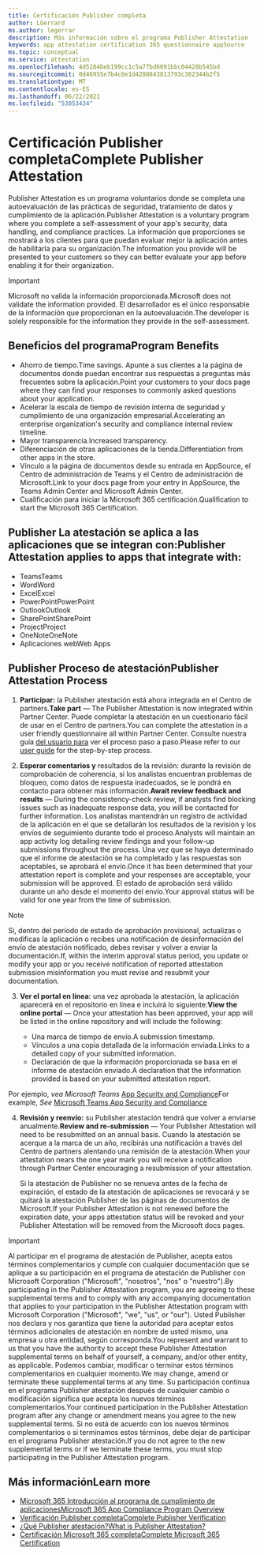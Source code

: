 ```yaml
---
title: Certificación Publisher completa
author: LGerrard
ms.author: legerrar
description: Más información sobre el programa Publisher Attestation
keywords: app attestation certification 365 questionnaire appSource
ms.topic: conceptual
ms.service: attestation
ms.openlocfilehash: 4d5284beb199cc1c5a77bd6091bbc04428b545bd
ms.sourcegitcommit: 0d46955e7b4c0e1d4208843813793c382344b2f5
ms.translationtype: MT
ms.contentlocale: es-ES
ms.lasthandoff: 06/22/2021
ms.locfileid: "53053434"
---
```

# <a name="complete-publisher-attestation"></a><span data-ttu-id="fbabd-104">Certificación Publisher completa</span><span class="sxs-lookup"><span data-stu-id="fbabd-104">Complete Publisher Attestation</span></span>

<span data-ttu-id="fbabd-105">Publisher Attestation es un programa voluntarios donde se completa una autoevaluación de las prácticas de seguridad, tratamiento de datos y cumplimiento de la aplicación.</span><span class="sxs-lookup"><span data-stu-id="fbabd-105">Publisher Attestation is a voluntary program where you complete a self-assessment of your app's security, data handling, and compliance practices.</span></span> <span data-ttu-id="fbabd-106">La información que proporciones se mostrará a los clientes para que puedan evaluar mejor la aplicación antes de habilitarla para su organización.</span><span class="sxs-lookup"><span data-stu-id="fbabd-106">The information you provide will be presented to your customers so they can better evaluate your app before enabling it for their organization.</span></span> 

> [!IMPORTANT]
> <span data-ttu-id="fbabd-107">Microsoft no valida la información proporcionada.</span><span class="sxs-lookup"><span data-stu-id="fbabd-107">Microsoft does not validate the information provided.</span></span> <span data-ttu-id="fbabd-108">El desarrollador es el único responsable de la información que proporcionan en la autoevaluación.</span><span class="sxs-lookup"><span data-stu-id="fbabd-108">The developer is solely responsible for the information they provide in the self-assessment.</span></span> 


## <a name="program-benefits"></a><span data-ttu-id="fbabd-109">Beneficios del programa</span><span class="sxs-lookup"><span data-stu-id="fbabd-109">Program Benefits</span></span>
- <span data-ttu-id="fbabd-110">Ahorro de tiempo.</span><span class="sxs-lookup"><span data-stu-id="fbabd-110">Time savings.</span></span> <span data-ttu-id="fbabd-111">Apunte a sus clientes a la página de documentos donde puedan encontrar sus respuestas a preguntas más frecuentes sobre la aplicación.</span><span class="sxs-lookup"><span data-stu-id="fbabd-111">Point your customers to your docs page where they can find your responses to commonly asked questions about your application.</span></span> 
- <span data-ttu-id="fbabd-112">Acelerar la escala de tiempo de revisión interna de seguridad y cumplimiento de una organización empresarial.</span><span class="sxs-lookup"><span data-stu-id="fbabd-112">Accelerating an enterprise organization's security and compliance internal review timeline.</span></span>
- <span data-ttu-id="fbabd-113">Mayor transparencia.</span><span class="sxs-lookup"><span data-stu-id="fbabd-113">Increased transparency.</span></span>
- <span data-ttu-id="fbabd-114">Diferenciación de otras aplicaciones de la tienda.</span><span class="sxs-lookup"><span data-stu-id="fbabd-114">Differentiation from other apps in the store.</span></span> 
- <span data-ttu-id="fbabd-115">Vínculo a la página de documentos desde su entrada en AppSource, el Centro de administración de Teams y el Centro de administración de Microsoft.</span><span class="sxs-lookup"><span data-stu-id="fbabd-115">Link to your docs page from your entry in AppSource, the Teams Admin Center and Microsoft Admin Center.</span></span> 
- <span data-ttu-id="fbabd-116">Cualificación para iniciar la Microsoft 365 certificación.</span><span class="sxs-lookup"><span data-stu-id="fbabd-116">Qualification to start the Microsoft 365 Certification.</span></span>

## <a name="publisher-attestation-applies-to-apps-that-integrate-with"></a><span data-ttu-id="fbabd-117">Publisher La atestación se aplica a las aplicaciones que se integran con:</span><span class="sxs-lookup"><span data-stu-id="fbabd-117">Publisher Attestation applies to apps that integrate with:</span></span>
- <span data-ttu-id="fbabd-118">Teams</span><span class="sxs-lookup"><span data-stu-id="fbabd-118">Teams</span></span>
- <span data-ttu-id="fbabd-119">Word</span><span class="sxs-lookup"><span data-stu-id="fbabd-119">Word</span></span>
- <span data-ttu-id="fbabd-120">Excel</span><span class="sxs-lookup"><span data-stu-id="fbabd-120">Excel</span></span>
- <span data-ttu-id="fbabd-121">PowerPoint</span><span class="sxs-lookup"><span data-stu-id="fbabd-121">PowerPoint</span></span> 
- <span data-ttu-id="fbabd-122">Outlook</span><span class="sxs-lookup"><span data-stu-id="fbabd-122">Outlook</span></span>
- <span data-ttu-id="fbabd-123">SharePoint</span><span class="sxs-lookup"><span data-stu-id="fbabd-123">SharePoint</span></span>
- <span data-ttu-id="fbabd-124">Project</span><span class="sxs-lookup"><span data-stu-id="fbabd-124">Project</span></span>
- <span data-ttu-id="fbabd-125">OneNote</span><span class="sxs-lookup"><span data-stu-id="fbabd-125">OneNote</span></span>
- <span data-ttu-id="fbabd-126">Aplicaciones web</span><span class="sxs-lookup"><span data-stu-id="fbabd-126">Web Apps</span></span>

## <a name="publisher-attestation-process"></a><span data-ttu-id="fbabd-127">Publisher Proceso de atestación</span><span class="sxs-lookup"><span data-stu-id="fbabd-127">Publisher Attestation Process</span></span>

1. <span data-ttu-id="fbabd-128">**Participar:** la Publisher atestación está ahora integrada en el Centro de partners.</span><span class="sxs-lookup"><span data-stu-id="fbabd-128">**Take part** — The Publisher Attestation is now integrated within Partner Center.</span></span> <span data-ttu-id="fbabd-129">Puede completar la atestación en un cuestionario fácil de usar en el Centro de partners.</span><span class="sxs-lookup"><span data-stu-id="fbabd-129">You can complete the attestation in a user friendly questionnaire all within Partner Center.</span></span> <span data-ttu-id="fbabd-130">Consulte nuestra guía [del usuario para](https://docs.microsoft.com/microsoft-365-app-certification/docs/userguide) ver el proceso paso a paso.</span><span class="sxs-lookup"><span data-stu-id="fbabd-130">Please refer to our [user guide](https://docs.microsoft.com/microsoft-365-app-certification/docs/userguide) for the step-by-step process.</span></span>

2. <span data-ttu-id="fbabd-131">**Esperar comentarios y** resultados de la revisión: durante la revisión de comprobación de coherencia, si los analistas encuentran problemas de bloqueo, como datos de respuesta inadecuados, se le pondrá en contacto para obtener más información.</span><span class="sxs-lookup"><span data-stu-id="fbabd-131">**Await review feedback and results** — During the consistency-check review, if analysts find blocking issues such as inadequate response data, you will be contacted for further information.</span></span> <span data-ttu-id="fbabd-132">Los analistas mantendrán un registro de actividad de la aplicación en el que se detallarán los resultados de la revisión y los envíos de seguimiento durante todo el proceso.</span><span class="sxs-lookup"><span data-stu-id="fbabd-132">Analysts will maintain an app activity log detailing review findings and your follow-up submissions throughout the process.</span></span> <span data-ttu-id="fbabd-133">Una vez que se haya determinado que el informe de atestación se ha completado y las respuestas son aceptables, se aprobará el envío.</span><span class="sxs-lookup"><span data-stu-id="fbabd-133">Once it has been determined that your attestation report is complete and your responses are acceptable, your submission will be approved.</span></span> <span data-ttu-id="fbabd-134">El estado de aprobación será válido durante un año desde el momento del envío.</span><span class="sxs-lookup"><span data-stu-id="fbabd-134">Your approval status will be valid for one year from the time of submission.</span></span>

> [!NOTE]
> <span data-ttu-id="fbabd-135">Si, dentro del período de estado de aprobación provisional, actualizas o modificas la aplicación o recibes una notificación de desinformación del envío de atestación notificado, debes revisar y volver a enviar la documentación.</span><span class="sxs-lookup"><span data-stu-id="fbabd-135">If, within the interim approval status period, you update or modify your app or you receive notification of reported attestation submission misinformation you must revise and resubmit your documentation.</span></span>

3. <span data-ttu-id="fbabd-136">**Ver el portal en línea:** una vez aprobada la atestación, la aplicación aparecerá en el repositorio en línea e incluirá lo siguiente:</span><span class="sxs-lookup"><span data-stu-id="fbabd-136">**View the online portal** — Once your attestation has been approved, your app will be listed in the online repository and will include the following:</span></span>

   - <span data-ttu-id="fbabd-137">Una marca de tiempo de envío.</span><span class="sxs-lookup"><span data-stu-id="fbabd-137">A submission timestamp.</span></span>
   - <span data-ttu-id="fbabd-138">Vínculos a una copia detallada de la información enviada.</span><span class="sxs-lookup"><span data-stu-id="fbabd-138">Links to a detailed copy of your submitted information.</span></span>
   - <span data-ttu-id="fbabd-139">Declaración de que la información proporcionada se basa en el informe de atestación enviado.</span><span class="sxs-lookup"><span data-stu-id="fbabd-139">A declaration that the information provided is based on your submitted attestation report.</span></span>

<span data-ttu-id="fbabd-140">Por ejemplo, *vea Microsoft Teams* [App Security and Compliance](../teams/teams-apps.md)</span><span class="sxs-lookup"><span data-stu-id="fbabd-140">For example, *See* [Microsoft Teams App Security and Compliance](../teams/teams-apps.md)</span></span>

4. <span data-ttu-id="fbabd-141">**Revisión y reenvío:** su Publisher atestación tendrá que volver a enviarse anualmente.</span><span class="sxs-lookup"><span data-stu-id="fbabd-141">**Review and re-submission** — Your Publisher Attestation will need to be resubmitted on an annual basis.</span></span> <span data-ttu-id="fbabd-142">Cuando la atestación se acerque a la marca de un año, recibirás una notificación a través del Centro de partners alentando una remisión de la atestación.</span><span class="sxs-lookup"><span data-stu-id="fbabd-142">When your attestation nears the one year mark you will receive a notification through Partner Center encouraging a resubmission of your attestation.</span></span> 

   <span data-ttu-id="fbabd-143">Si la atestación de Publisher no se renueva antes de la fecha de expiración, el estado de la atestación de aplicaciones se revocará y se quitará la atestación Publisher de las páginas de documentos de Microsoft.</span><span class="sxs-lookup"><span data-stu-id="fbabd-143">If your Publisher Attestation is not renewed before the expiration date, your apps attestation status will be revoked and your Publisher Attestation will be removed from the Microsoft docs pages.</span></span> 

>[!IMPORTANT]
><span data-ttu-id="fbabd-144">Al participar en el programa de atestación de Publisher, acepta estos términos complementarios y cumple con cualquier documentación que se aplique a su participación en el programa de atestación de Publisher con Microsoft Corporation ("Microsoft", "nosotros", "nos" o "nuestro").</span><span class="sxs-lookup"><span data-stu-id="fbabd-144">By participating in the Publisher Attestation program, you are agreeing to these supplemental terms and to comply with any accompanying documentation that applies to your participation in the Publisher Attestation program with Microsoft Corporation ("Microsoft", "we", "us", or "our").</span></span> <span data-ttu-id="fbabd-145">Usted Publisher nos declara y nos garantiza que tiene la autoridad para aceptar estos términos adicionales de atestación en nombre de usted mismo, una empresa u otra entidad, según corresponda.</span><span class="sxs-lookup"><span data-stu-id="fbabd-145">You represent and warrant to us that you have the authority to accept these Publisher Attestation supplemental terms on behalf of yourself, a company, and/or other entity, as applicable.</span></span> <span data-ttu-id="fbabd-146">Podemos cambiar, modificar o terminar estos términos complementarios en cualquier momento.</span><span class="sxs-lookup"><span data-stu-id="fbabd-146">We may change, amend or terminate these supplemental terms at any time.</span></span> <span data-ttu-id="fbabd-147">Su participación continua en el programa Publisher atestación después de cualquier cambio o modificación significa que acepta los nuevos términos complementarios.</span><span class="sxs-lookup"><span data-stu-id="fbabd-147">Your continued participation in the Publisher Attestation program after any change or amendment means you agree to the new supplemental terms.</span></span> <span data-ttu-id="fbabd-148">Si no está de acuerdo con los nuevos términos complementarios o si terminamos estos términos, debe dejar de participar en el programa Publisher atestación.</span><span class="sxs-lookup"><span data-stu-id="fbabd-148">If you do not agree to the new supplemental terms or if we terminate these terms, you must stop participating in the Publisher Attestation program.</span></span>

## <a name="learn-more"></a><span data-ttu-id="fbabd-149">Más información</span><span class="sxs-lookup"><span data-stu-id="fbabd-149">Learn more</span></span>

* [<span data-ttu-id="fbabd-150">Microsoft 365 Introducción al programa de cumplimiento de aplicaciones</span><span class="sxs-lookup"><span data-stu-id="fbabd-150">Microsoft 365 App Compliance Program Overview</span></span>](~/overview.md)  
* [<span data-ttu-id="fbabd-151">Verificación Publisher completa</span><span class="sxs-lookup"><span data-stu-id="fbabd-151">Complete Publisher Verification</span></span>](https://docs.microsoft.com/azure/active-directory/develop/mark-app-as-publisher-verified)  
* [<span data-ttu-id="fbabd-152">¿Qué Publisher atestación?</span><span class="sxs-lookup"><span data-stu-id="fbabd-152">What is Publisher Attestation?</span></span>](~/docs/enterprise-app-attestation-guide.md)  
* [<span data-ttu-id="fbabd-153">Certificación Microsoft 365 completa</span><span class="sxs-lookup"><span data-stu-id="fbabd-153">Complete Microsoft 365 Certification</span></span>](~/docs/certification.md)
